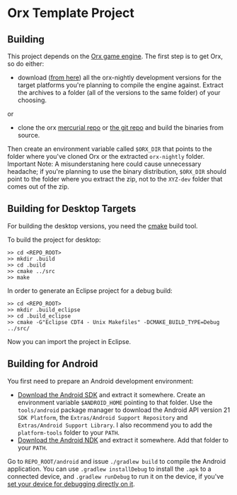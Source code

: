 Orx Template Project
============================

Building
--------

This project depends on the [Orx game engine](http://orx-project.org/). The first step 
is to get Orx, so do either:

* download ([from here](http://sourceforge.net/projects/orx/files/orx/nightly/)) 
all the orx-nightly development versions for the target platforms you're planning to 
compile the engine against. Extract the archives to a folder (all of the versions 
to the same folder) of your choosing.

or

* clone the orx [mercurial repo](https://bitbucket.org/orx/orx) or 
[the git repo](https://github.com/orx/orx) and build the binaries from source. 

Then create an environment variable called `$ORX_DIR` that points to the folder 
where you've cloned Orx or the extracted `orx-nightly` folder. Important Note: 
A misunderstaning here could cause unnecessary headache; if you're planning to use 
the binary distribution, `$ORX_DIR` should point to the folder where you extract
the zip, not to the `XYZ-dev` folder that comes out of the zip.

Building for Desktop Targets
----------------------------

For building the desktop versions, you need the 
[cmake](http://www.cmake.org/cmake/resources/software.html) build tool. 

To build the project for desktop:

    >> cd <REPO_ROOT>
    >> mkdir .build
    >> cd .build
    >> cmake ../src
    >> make 

In order to generate an Eclipse project for a debug build:

    >> cd <REPO_ROOT>
    >> mkdir .build_eclipse
    >> cd .build_eclipse
    >> cmake -G"Eclipse CDT4 - Unix Makefiles" -DCMAKE_BUILD_TYPE=Debug ../src/

Now you can import the project in Eclipse.

Building for Android
----------------------------------------------

You first need to prepare an Android development environment:

* [Download the Android SDK](http://developer.android.com/sdk/index.html#download) 
and extract it somewhere. Create an environment variable `$ANDROID_HOME` pointing to 
that folder. Use the `tools/android` package manager to download the Android API 
version 21 `SDK Platform`, the `Extras/Android Support Repository` and 
`Extras/Android Support Library`. I also recommend you to add the `platform-tools` 
folder to your `PATH`.
* [Download the Android NDK](http://developer.android.com/tools/sdk/ndk/index.html) 
and extract it somewhere. Add that folder to your `PATH`.

Go to `REPO_ROOT/android` and issue `./gradlew build` to compile the Android 
application. You can use `.gradlew installDebug` to install the `.apk` to a connected 
device, and `.gradlew runDebug` to run it on the device, if you've [set your device 
for debugging directly on it](http://developer.android.com/tools/device.html).
